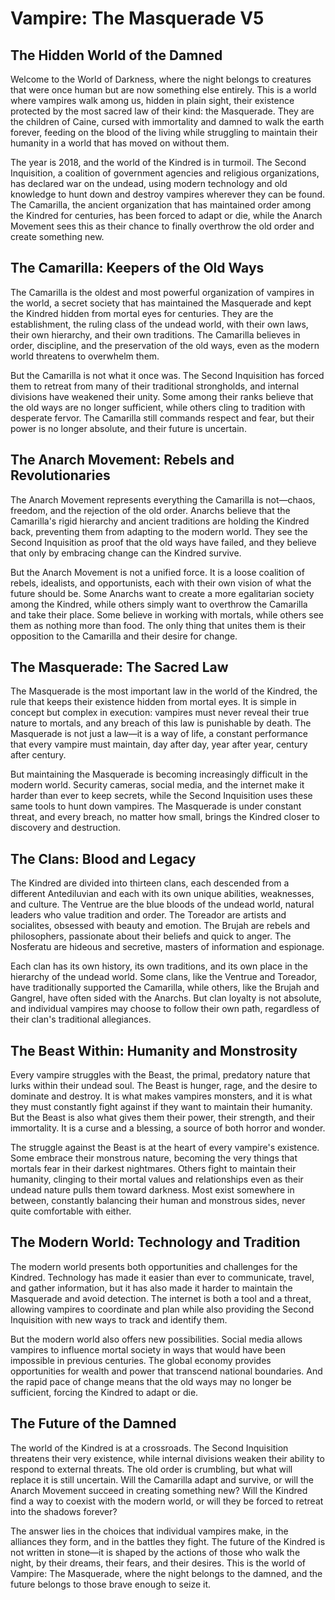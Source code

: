 # Vampire: The Masquerade V5

## The Hidden World of the Damned

Welcome to the World of Darkness, where the night belongs to creatures that were once human but are now something else entirely. This is a world where vampires walk among us, hidden in plain sight, their existence protected by the most sacred law of their kind: the Masquerade. They are the children of Caine, cursed with immortality and damned to walk the earth forever, feeding on the blood of the living while struggling to maintain their humanity in a world that has moved on without them.

The year is 2018, and the world of the Kindred is in turmoil. The Second Inquisition, a coalition of government agencies and religious organizations, has declared war on the undead, using modern technology and old knowledge to hunt down and destroy vampires wherever they can be found. The Camarilla, the ancient organization that has maintained order among the Kindred for centuries, has been forced to adapt or die, while the Anarch Movement sees this as their chance to finally overthrow the old order and create something new.

## The Camarilla: Keepers of the Old Ways

The Camarilla is the oldest and most powerful organization of vampires in the world, a secret society that has maintained the Masquerade and kept the Kindred hidden from mortal eyes for centuries. They are the establishment, the ruling class of the undead world, with their own laws, their own hierarchy, and their own traditions. The Camarilla believes in order, discipline, and the preservation of the old ways, even as the modern world threatens to overwhelm them.

But the Camarilla is not what it once was. The Second Inquisition has forced them to retreat from many of their traditional strongholds, and internal divisions have weakened their unity. Some among their ranks believe that the old ways are no longer sufficient, while others cling to tradition with desperate fervor. The Camarilla still commands respect and fear, but their power is no longer absolute, and their future is uncertain.

## The Anarch Movement: Rebels and Revolutionaries

The Anarch Movement represents everything the Camarilla is not—chaos, freedom, and the rejection of the old order. Anarchs believe that the Camarilla's rigid hierarchy and ancient traditions are holding the Kindred back, preventing them from adapting to the modern world. They see the Second Inquisition as proof that the old ways have failed, and they believe that only by embracing change can the Kindred survive.

But the Anarch Movement is not a unified force. It is a loose coalition of rebels, idealists, and opportunists, each with their own vision of what the future should be. Some Anarchs want to create a more egalitarian society among the Kindred, while others simply want to overthrow the Camarilla and take their place. Some believe in working with mortals, while others see them as nothing more than food. The only thing that unites them is their opposition to the Camarilla and their desire for change.

## The Masquerade: The Sacred Law

The Masquerade is the most important law in the world of the Kindred, the rule that keeps their existence hidden from mortal eyes. It is simple in concept but complex in execution: vampires must never reveal their true nature to mortals, and any breach of this law is punishable by death. The Masquerade is not just a law—it is a way of life, a constant performance that every vampire must maintain, day after day, year after year, century after century.

But maintaining the Masquerade is becoming increasingly difficult in the modern world. Security cameras, social media, and the internet make it harder than ever to keep secrets, while the Second Inquisition uses these same tools to hunt down vampires. The Masquerade is under constant threat, and every breach, no matter how small, brings the Kindred closer to discovery and destruction.

## The Clans: Blood and Legacy

The Kindred are divided into thirteen clans, each descended from a different Antediluvian and each with its own unique abilities, weaknesses, and culture. The Ventrue are the blue bloods of the undead world, natural leaders who value tradition and order. The Toreador are artists and socialites, obsessed with beauty and emotion. The Brujah are rebels and philosophers, passionate about their beliefs and quick to anger. The Nosferatu are hideous and secretive, masters of information and espionage.

Each clan has its own history, its own traditions, and its own place in the hierarchy of the undead world. Some clans, like the Ventrue and Toreador, have traditionally supported the Camarilla, while others, like the Brujah and Gangrel, have often sided with the Anarchs. But clan loyalty is not absolute, and individual vampires may choose to follow their own path, regardless of their clan's traditional allegiances.

## The Beast Within: Humanity and Monstrosity

Every vampire struggles with the Beast, the primal, predatory nature that lurks within their undead soul. The Beast is hunger, rage, and the desire to dominate and destroy. It is what makes vampires monsters, and it is what they must constantly fight against if they want to maintain their humanity. But the Beast is also what gives them their power, their strength, and their immortality. It is a curse and a blessing, a source of both horror and wonder.

The struggle against the Beast is at the heart of every vampire's existence. Some embrace their monstrous nature, becoming the very things that mortals fear in their darkest nightmares. Others fight to maintain their humanity, clinging to their mortal values and relationships even as their undead nature pulls them toward darkness. Most exist somewhere in between, constantly balancing their human and monstrous sides, never quite comfortable with either.

## The Modern World: Technology and Tradition

The modern world presents both opportunities and challenges for the Kindred. Technology has made it easier than ever to communicate, travel, and gather information, but it has also made it harder to maintain the Masquerade and avoid detection. The internet is both a tool and a threat, allowing vampires to coordinate and plan while also providing the Second Inquisition with new ways to track and identify them.

But the modern world also offers new possibilities. Social media allows vampires to influence mortal society in ways that would have been impossible in previous centuries. The global economy provides opportunities for wealth and power that transcend national boundaries. And the rapid pace of change means that the old ways may no longer be sufficient, forcing the Kindred to adapt or die.

## The Future of the Damned

The world of the Kindred is at a crossroads. The Second Inquisition threatens their very existence, while internal divisions weaken their ability to respond to external threats. The old order is crumbling, but what will replace it is still uncertain. Will the Camarilla adapt and survive, or will the Anarch Movement succeed in creating something new? Will the Kindred find a way to coexist with the modern world, or will they be forced to retreat into the shadows forever?

The answer lies in the choices that individual vampires make, in the alliances they form, and in the battles they fight. The future of the Kindred is not written in stone—it is shaped by the actions of those who walk the night, by their dreams, their fears, and their desires. This is the world of Vampire: The Masquerade, where the night belongs to the damned, and the future belongs to those brave enough to seize it. 